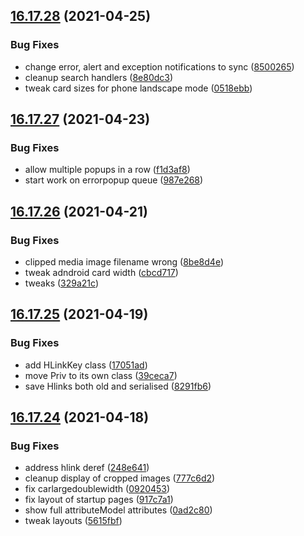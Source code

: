 ## [16.17.28](https://github.com/phandcock/GrampsView/compare/v16.17.27...v16.17.28) (2021-04-25)


### Bug Fixes

* change error, alert and exception notifications to sync ([8500265](https://github.com/phandcock/GrampsView/commit/8500265a5235de739c36989fd4c61c07a96c39f4))
* cleanup search handlers ([8e80dc3](https://github.com/phandcock/GrampsView/commit/8e80dc36b19193355b5833db23f90731074533b1))
* tweak card sizes for phone landscape mode ([0518ebb](https://github.com/phandcock/GrampsView/commit/0518ebb2ca9a6d0cb921b71bf3303ec6112034fa))



## [16.17.27](https://github.com/phandcock/GrampsView/compare/v16.17.26...v16.17.27) (2021-04-23)


### Bug Fixes

* allow multiple popups in a row ([f1d3af8](https://github.com/phandcock/GrampsView/commit/f1d3af8700dd31e652ad2256d5f795d5f3950ba1))
* start work on errorpopup queue ([987e268](https://github.com/phandcock/GrampsView/commit/987e268056d75ecf99072c6958ad168dc83c3201))



## [16.17.26](https://github.com/phandcock/GrampsView/compare/v16.17.25...v16.17.26) (2021-04-21)


### Bug Fixes

* clipped media image filename wrong ([8be8d4e](https://github.com/phandcock/GrampsView/commit/8be8d4ed702ce1cf0f36c04d7124bb447abd0f97))
* tweak adndroid card width ([cbcd717](https://github.com/phandcock/GrampsView/commit/cbcd717bc38d6eda98258ff32222cf16b5f25a93))
* tweaks ([329a21c](https://github.com/phandcock/GrampsView/commit/329a21c314d5797fbe62c9b565cbec799d496259))



## [16.17.25](https://github.com/phandcock/GrampsView/compare/v16.17.24...v16.17.25) (2021-04-19)


### Bug Fixes

* add HLinkKey class ([17051ad](https://github.com/phandcock/GrampsView/commit/17051ad027012d48fd22934fcf940dea00d3a270))
* move Priv to its own class ([39ceca7](https://github.com/phandcock/GrampsView/commit/39ceca779e1941b368dbdd158a2600b8f9688343))
* save Hlinks both old and serialised ([8291fb6](https://github.com/phandcock/GrampsView/commit/8291fb67132ed409b0f4725f989d837b0101185e))



## [16.17.24](https://github.com/phandcock/GrampsView/compare/v16.17.23...v16.17.24) (2021-04-18)


### Bug Fixes

* address hlink deref ([248e641](https://github.com/phandcock/GrampsView/commit/248e64112a4a74776855bafc48a33cd62fa128ab))
* cleanup display of cropped images ([777c6d2](https://github.com/phandcock/GrampsView/commit/777c6d22a89ec97db3089690d8af86ab5b8bb9e0))
* fix carlargedoublewidth ([0920453](https://github.com/phandcock/GrampsView/commit/09204538e20026ae647b5ba4918459eb31fd9c8e))
* fix layout of startup pages ([917c7a1](https://github.com/phandcock/GrampsView/commit/917c7a10149fedc8fb999860d1e4520bf3e3a6b4))
* show full attributeModel attributes ([0ad2c80](https://github.com/phandcock/GrampsView/commit/0ad2c80f04ccb1804a0e0614581f116159554245))
* tweak layouts ([5615fbf](https://github.com/phandcock/GrampsView/commit/5615fbf1e8e624b8300a3167fba39f8de95ebf7f))



